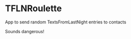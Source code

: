 TFLNRoulette
============

App to send random TextsFromLastNight entries to contacts

Sounds dangerous!